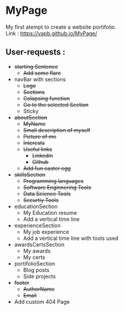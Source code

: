 # MyPage

My first atempt to create a website portifolio.<br>
Link : https://vapb.github.io/MyPage/

## User-requests :
* ~~starting Sentence~~
    * ~~Add some flare~~
* navBar with sections
    * ~~Logo~~
    * ~~Sections~~ 
    * ~~Colapsing function~~
    * ~~Go to the selected Section~~
    * Sticky
* ~~aboutSection~~
    * ~~MyName~~
    * ~~Small description of myself~~
    * ~~Picture of me~~
    * ~~Interests~~
    * ~~Useful links~~
        * ~~Linkedin~~
        * ~~Github~~
    * ~~Add fun easter egg~~
* ~~skillsSection~~
    * ~~Programming languages~~
    * ~~Software Enginnering Tools~~
    * ~~Data Science Tools~~
    * ~~Securtiy Tools~~
* educationSection
    * My Education resume
    * Add a vertical time line
* experienceSection
    * My job experience
    * Add a vertical time line with tools used
* awardsCertsSection
    * My awards
    * My certs
* portifolioSection
    * Blog posts
    * Side projects
* ~~footer~~
    * ~~AuthorName~~
    * ~~Email~~
* Add custom 404 Page
